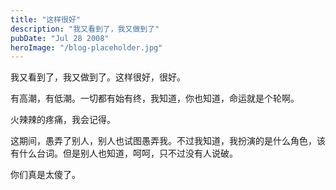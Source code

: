 ```yaml
---
title: "这样很好"
description: "我又看到了，我又做到了"
pubDate: "Jul 28 2008"
heroImage: "/blog-placeholder.jpg"
---
```

我又看到了，我又做到了。这样很好，很好。

有高潮，有低潮。一切都有始有终，我知道，你也知道，命运就是个轮啊。

火辣辣的疼痛，我会记得。

这期间，愚弄了别人，别人也试图愚弄我。不过我知道，我扮演的是什么角色，该有什么台词。但是别人也知道，呵呵，只不过没有人说破。

你们真是太傻了。
